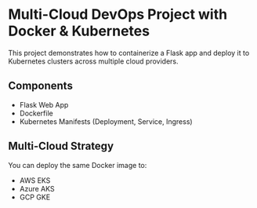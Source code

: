 # Multi-Cloud DevOps Project with Docker & Kubernetes

This project demonstrates how to containerize a Flask app and deploy it to Kubernetes clusters across multiple cloud providers.

## Components

- Flask Web App
- Dockerfile
- Kubernetes Manifests (Deployment, Service, Ingress)

## Multi-Cloud Strategy

You can deploy the same Docker image to:

- AWS EKS
- Azure AKS
- GCP GKE
